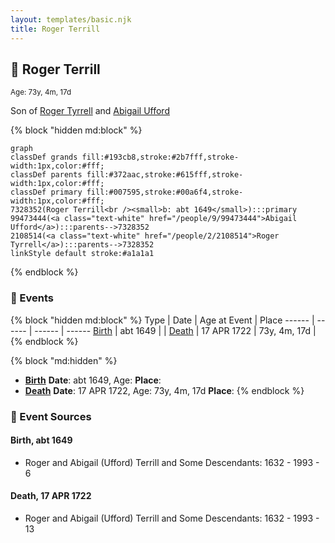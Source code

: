 ```yaml
---
layout: templates/basic.njk
title: Roger Terrill
---
```

## 🔵 Roger Terrill
<small>Age: 73y, 4m, 17d</small>

Son of [Roger Tyrrell](/people/2/2108514) and [Abigail Ufford](/people/9/99473444)

{% block "hidden md:block" %}
```mermaid
graph
classDef grands fill:#193cb8,stroke:#2b7fff,stroke-width:1px,color:#fff;
classDef parents fill:#372aac,stroke:#615fff,stroke-width:1px,color:#fff;
classDef primary fill:#007595,stroke:#00a6f4,stroke-width:1px,color:#fff;
7328352(Roger Terrill<br /><small>b: abt 1649</small>):::primary
99473444(<a class="text-white" href="/people/9/99473444">Abigail Ufford</a>):::parents-->7328352
2108514(<a class="text-white" href="/people/2/2108514">Roger Tyrrell</a>):::parents-->7328352
linkStyle default stroke:#a1a1a1
```
{% endblock %}

### 📆 Events

{% block "hidden md:block" %}
Type | Date | Age at Event | Place
------ | ------ | ------ | ------
[Birth](#event-event-2) | abt 1649 |  |
[Death](#event-event-3) | 17 APR 1722 | 73y, 4m, 17d |
{% endblock %}

{% block "md:hidden" %}
- **[Birth](#event-event-2)**
**Date**: abt 1649, Age:
**Place**:
- **[Death](#event-event-3)**
**Date**: 17 APR 1722, Age: 73y, 4m, 17d
**Place**:
{% endblock %}

### 📰 Event Sources

#### <a id="event-event-2"></a> Birth, abt 1649
* Roger and Abigail (Ufford) Terrill and Some Descendants: 1632 - 1993  - 6

#### <a id="event-event-3"></a> Death, 17 APR 1722
* Roger and Abigail (Ufford) Terrill and Some Descendants: 1632 - 1993  - 13